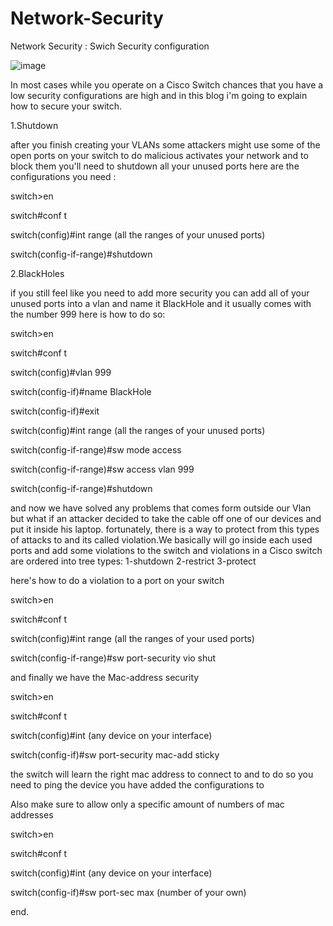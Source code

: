 # Network-Security
Network Security : Swich Security configuration


![image](https://github.com/ahmad-shakla/Network-Security/assets/66517841/fb9cb0e9-e5b9-40d3-9390-65e8d8fac2fe)



In most cases while you operate on a Cisco Switch chances that you have a low security configurations are high and in this blog i'm going to explain how to secure your switch.


1.Shutdown

after you finish creating your VLANs some attackers might use some of the open ports on your switch to do malicious activates  your network and to block them you'll need to shutdown all your unused ports here are the configurations you need :

switch>en

switch#conf t

switch(config)#int range (all the ranges of your unused ports)

switch(config-if-range)#shutdown

 

2.BlackHoles

if you still feel like you need to add more security you can add all of your unused ports into a vlan and name it BlackHole and it usually comes with the number 999 here is how to do so:

 

switch>en

switch#conf t

switch(config)#vlan 999

switch(config-if)#name BlackHole

switch(config-if)#exit

switch(config)#int range (all the ranges of your unused ports)

switch(config-if-range)#sw mode access

switch(config-if-range)#sw access vlan 999

switch(config-if-range)#shutdown

 

and now we have solved any problems that comes form outside our Vlan but what if an attacker decided to take the cable off one of our devices and put it inside his laptop. fortunately, there is a way to protect from this types of attacks to and its called violation.We basically will go inside each used ports and add some violations to the switch and violations in a Cisco switch are ordered into tree types: 1-shutdown 2-restrict 3-protect

here's how to do a violation to a port on your switch

 

switch>en

switch#conf t

switch(config)#int range (all the ranges of your used ports)

switch(config-if-range)#sw port-security vio shut


and finally we have the Mac-address security

 

switch>en

switch#conf t

switch(config)#int (any device on your interface)

switch(config-if)#sw port-security mac-add sticky

 

the switch will learn the right mac address to connect to and to do so you need to ping the device you have added the configurations to

 

Also make sure to allow only a specific amount of numbers of mac addresses 

switch>en

switch#conf t

switch(config)#int (any device on your interface)

switch(config-if)#sw port-sec max (number of your own)


end.
